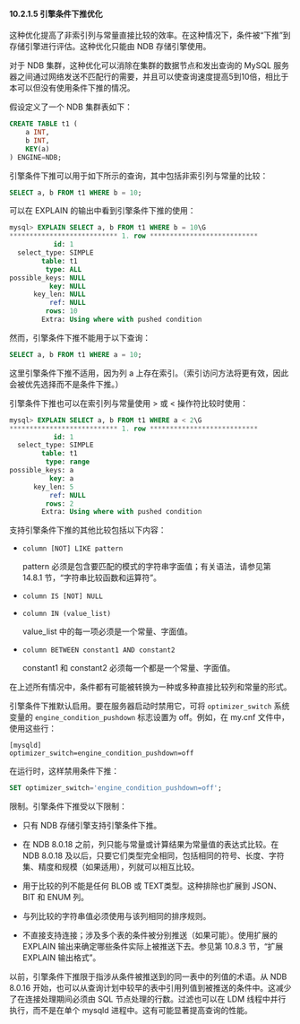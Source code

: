 #### 10.2.1.5 引擎条件下推优化

这种优化提高了非索引列与常量直接比较的效率。在这种情况下，条件被“下推”到存储引擎进行评估。这种优化只能由 NDB 存储引擎使用。

对于 NDB 集群，这种优化可以消除在集群的数据节点和发出查询的 MySQL 服务器之间通过网络发送不匹配行的需要，并且可以使查询速度提高5到10倍，相比于本可以但没有使用条件下推的情况。

假设定义了一个 NDB 集群表如下：

```sql
CREATE TABLE t1 (
    a INT,
    b INT,
    KEY(a)
) ENGINE=NDB;
```

引擎条件下推可以用于如下所示的查询，其中包括非索引列与常量的比较：

```sql
SELECT a, b FROM t1 WHERE b = 10;
```

可以在 EXPLAIN 的输出中看到引擎条件下推的使用：

```sql
mysql> EXPLAIN SELECT a, b FROM t1 WHERE b = 10\G
*************************** 1. row ***************************
           id: 1
  select_type: SIMPLE
        table: t1
         type: ALL
possible_keys: NULL
          key: NULL
      key_len: NULL
          ref: NULL
         rows: 10
        Extra: Using where with pushed condition
```

然而，引擎条件下推不能用于以下查询：

```sql
SELECT a, b FROM t1 WHERE a = 10;
```

这里引擎条件下推不适用，因为列 a 上存在索引。（索引访问方法将更有效，因此会被优先选择而不是条件下推。）

引擎条件下推也可以在索引列与常量使用 > 或 < 操作符比较时使用：

```sql
mysql> EXPLAIN SELECT a, b FROM t1 WHERE a < 2\G
*************************** 1. row ***************************
           id: 1
  select_type: SIMPLE
        table: t1
         type: range
possible_keys: a
          key: a
      key_len: 5
          ref: NULL
         rows: 2
        Extra: Using where with pushed condition
```

支持引擎条件下推的其他比较包括以下内容：

- `column [NOT] LIKE pattern`
  
  pattern 必须是包含要匹配的模式的字符串字面值；有关语法，请参见第 14.8.1 节，“字符串比较函数和运算符”。

- `column IS [NOT] NULL`

- `column IN (value_list)`

  value_list 中的每一项必须是一个常量、字面值。

- `column BETWEEN constant1 AND constant2`

  constant1 和 constant2 必须每一个都是一个常量、字面值。

在上述所有情况中，条件都有可能被转换为一种或多种直接比较列和常量的形式。

引擎条件下推默认启用。要在服务器启动时禁用它，可将 `optimizer_switch` 系统变量的 `engine_condition_pushdown` 标志设置为 off。例如，在 my.cnf 文件中，使用这些行：

```
[mysqld]
optimizer_switch=engine_condition_pushdown=off
```

在运行时，这样禁用条件下推：

```sql
SET optimizer_switch='engine_condition_pushdown=off';
```

限制。引擎条件下推受以下限制：

- 只有 NDB 存储引擎支持引擎条件下推。
  
- 在 NDB 8.0.18 之前，列只能与常量或计算结果为常量值的表达式比较。在 NDB 8.0.18 及以后，只要它们类型完全相同，包括相同的符号、长度、字符集、精度和规模（如果适用），列就可以相互比较。

- 用于比较的列不能是任何 BLOB 或 TEXT类型。这种排除也扩展到 JSON、BIT 和 ENUM 列。

- 与列比较的字符串值必须使用与该列相同的排序规则。

- 不直接支持连接；涉及多个表的条件被分别推送（如果可能）。使用扩展的 EXPLAIN 输出来确定哪些条件实际上被推送下去。参见第 10.8.3 节，“扩展 EXPLAIN 输出格式”。


以前，引擎条件下推限于指涉从条件被推送到的同一表中的列值的术语。从 NDB 8.0.16 开始，也可以从查询计划中较早的表中引用列值到被推送的条件中。这减少了在连接处理期间必须由 SQL 节点处理的行数。过滤也可以在 LDM 线程中并行执行，而不是在单个 mysqld 进程中。这有可能显著提高查询的性能。